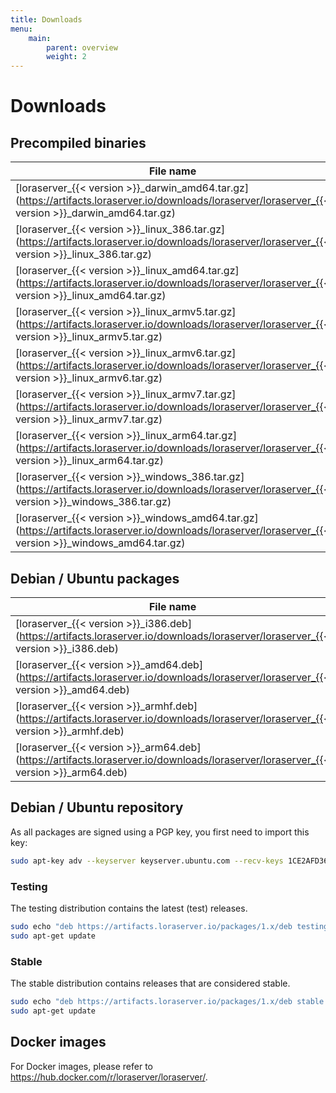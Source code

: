 ```yaml
---
title: Downloads
menu:
    main:
        parent: overview
        weight: 2
---
```


# Downloads

## Precompiled binaries

| File name                                                                                                                                               | OS      | Arch  |
| ------------------------------------------------------------------------------------------------------------------------------------------------------- | ------- | ----- |
| [loraserver_{{< version >}}_darwin_amd64.tar.gz](https://artifacts.loraserver.io/downloads/loraserver/loraserver_{{< version >}}_darwin_amd64.tar.gz)   | OS X    | amd64 |
| [loraserver_{{< version >}}_linux_386.tar.gz](https://artifacts.loraserver.io/downloads/loraserver/loraserver_{{< version >}}_linux_386.tar.gz)         | Linux   | 386   |
| [loraserver_{{< version >}}_linux_amd64.tar.gz](https://artifacts.loraserver.io/downloads/loraserver/loraserver_{{< version >}}_linux_amd64.tar.gz)     | Linux   | amd64 |
| [loraserver_{{< version >}}_linux_armv5.tar.gz](https://artifacts.loraserver.io/downloads/loraserver/loraserver_{{< version >}}_linux_armv5.tar.gz)     | Linux   | armv5 |
| [loraserver_{{< version >}}_linux_armv6.tar.gz](https://artifacts.loraserver.io/downloads/loraserver/loraserver_{{< version >}}_linux_armv6.tar.gz)     | Linux   | armv6 |
| [loraserver_{{< version >}}_linux_armv7.tar.gz](https://artifacts.loraserver.io/downloads/loraserver/loraserver_{{< version >}}_linux_armv7.tar.gz)     | Linux   | armv7 |
| [loraserver_{{< version >}}_linux_arm64.tar.gz](https://artifacts.loraserver.io/downloads/loraserver/loraserver_{{< version >}}_linux_arm64.tar.gz)     | Linux   | arm64 |
| [loraserver_{{< version >}}_windows_386.tar.gz](https://artifacts.loraserver.io/downloads/loraserver/loraserver_{{< version >}}_windows_386.tar.gz)     | Windows | 386   |
| [loraserver_{{< version >}}_windows_amd64.tar.gz](https://artifacts.loraserver.io/downloads/loraserver/loraserver_{{< version >}}_windows_amd64.tar.gz) | Windows | amd64 |

## Debian / Ubuntu packages

| File name                                                                                                                         | OS      | Arch  |
| ----------------------------------------------------------------------------------------------------------------------------------| ------- | ----- |
| [loraserver_{{< version >}}_i386.deb](https://artifacts.loraserver.io/downloads/loraserver/loraserver_{{< version >}}_i386.deb)   | Linux   | 386   |
| [loraserver_{{< version >}}_amd64.deb](https://artifacts.loraserver.io/downloads/loraserver/loraserver_{{< version >}}_amd64.deb) | Linux   | amd64 |
| [loraserver_{{< version >}}_armhf.deb](https://artifacts.loraserver.io/downloads/loraserver/loraserver_{{< version >}}_armhf.deb) | Linux   | arm   |
| [loraserver_{{< version >}}_arm64.deb](https://artifacts.loraserver.io/downloads/loraserver/loraserver_{{< version >}}_arm64.deb) | Linux   | arm64 |

## Debian / Ubuntu repository

As all packages are signed using a PGP key, you first need to import this key:

```bash
sudo apt-key adv --keyserver keyserver.ubuntu.com --recv-keys 1CE2AFD36DBCCA00
```

### Testing

The testing distribution contains the latest (test) releases.

```bash
sudo echo "deb https://artifacts.loraserver.io/packages/1.x/deb testing main" | sudo tee /etc/apt/sources.list.d/loraserver.list
sudo apt-get update
```

### Stable

The stable distribution contains releases that are considered stable.

```bash
sudo echo "deb https://artifacts.loraserver.io/packages/1.x/deb stable main" | sudo tee /etc/apt/sources.list.d/loraserver.list
sudo apt-get update
```

## Docker images

For Docker images, please refer to https://hub.docker.com/r/loraserver/loraserver/.
